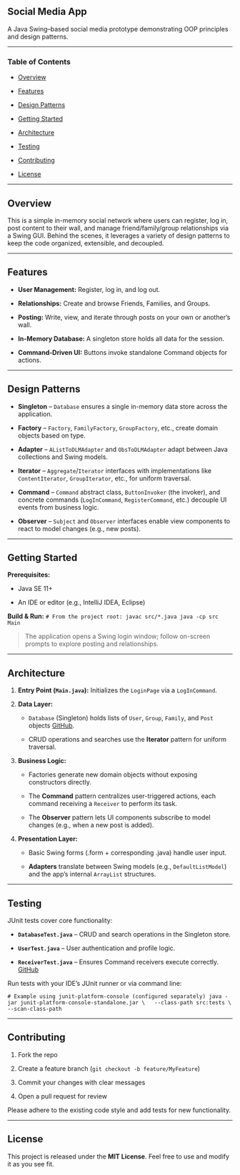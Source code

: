 ## Social Media App

A Java Swing–based social media prototype demonstrating OOP principles and design patterns.

---

### Table of Contents

- [Overview](#overview)
    
- [Features](#features)
    
- [Design Patterns](#design-patterns)
    
- [Getting Started](#getting-started)
    
- [Architecture](#architecture)
    
- [Testing](#testing)
    
- [Contributing](#contributing)
    
- [License](#license)
    

---

## Overview

This is a simple in-memory social network where users can register, log in, post content to their wall, and manage friend/family/group relationships via a Swing GUI. Behind the scenes, it leverages a variety of design patterns to keep the code organized, extensible, and decoupled.

---

## Features

- **User Management:** Register, log in, and log out.
    
- **Relationships:** Create and browse Friends, Families, and Groups.
    
- **Posting:** Write, view, and iterate through posts on your own or another’s wall.
    
- **In-Memory Database:** A singleton store holds all data for the session.
    
- **Command‐Driven UI:** Buttons invoke standalone Command objects for actions.
    

---

## Design Patterns

- **Singleton** – `Database` ensures a single in-memory data store across the application.
    
- **Factory** – `Factory`, `FamilyFactory`, `GroupFactory`, etc., create domain objects based on type.
    
- **Adapter** – `AListToDLMAdapter` and `ObsToDLMAdapter` adapt between Java collections and Swing models.
    
- **Iterator** – `Aggregate`/`Iterator` interfaces with implementations like `ContentIterator`, `GroupIterator`, etc., for uniform traversal.
    
- **Command** – `Command` abstract class, `ButtonInvoker` (the invoker), and concrete commands (`LogInCommand`, `RegisterCommand`, etc.) decouple UI events from business logic.
    
- **Observer** – `Subject` and `Observer` interfaces enable view components to react to model changes (e.g., new posts).
    

---


## Getting Started

**Prerequisites:**

- Java SE 11+
    
- An IDE or editor (e.g., IntelliJ IDEA, Eclipse)
    

**Build & Run:**
`# From the project root: javac src/*.java java -cp src Main`

> The application opens a Swing login window; follow on-screen prompts to explore posting and relationships.

---

## Architecture

1. **Entry Point (`Main.java`):** Initializes the `LoginPage` via a `LogInCommand`.
    
2. **Data Layer:**
    
    - `Database` (Singleton) holds lists of `User`, `Group`, `Family`, and `Post` objects [GitHub](https://github.com/SpongeBall-GumPants/Social-Media-App/commit/0fe8e87c346afe7b022e64793610f54474f13220).
        
    - CRUD operations and searches use the **Iterator** pattern for uniform traversal.
        
3. **Business Logic:**
    
    - Factories generate new domain objects without exposing constructors directly.
        
    - The **Command** pattern centralizes user-triggered actions, each command receiving a `Receiver` to perform its task.
        
    - The **Observer** pattern lets UI components subscribe to model changes (e.g., when a new post is added).
        
4. **Presentation Layer:**
    
    - Basic Swing forms (.form + corresponding .java) handle user input.
        
    - **Adapters** translate between Swing models (e.g., `DefaultListModel`) and the app’s internal `ArrayList` structures.
        

---

## Testing

JUnit tests cover core functionality:

- **`DatabaseTest.java`** – CRUD and search operations in the Singleton store.
    
- **`UserTest.java`** – User authentication and profile logic.
    
- **`ReceiverTest.java`** – Ensures Command receivers execute correctly. [GitHub](https://github.com/SpongeBall-GumPants/Social-Media-App/commit/0fe8e87c346afe7b022e64793610f54474f13220)
    

Run tests with your IDE’s JUnit runner or via command line:

`# Example using junit-platform-console (configured separately) java -jar junit-platform-console-standalone.jar \   --class-path src:tests \   --scan-class-path`

---

## Contributing

1. Fork the repo
    
2. Create a feature branch (`git checkout -b feature/MyFeature`)
    
3. Commit your changes with clear messages
    
4. Open a pull request for review
    

Please adhere to the existing code style and add tests for new functionality.

---

## License

This project is released under the **MIT License**. Feel free to use and modify it as you see fit.
